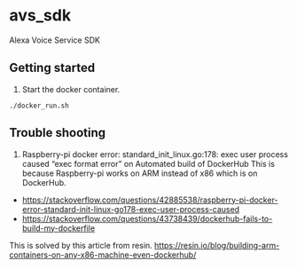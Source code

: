 # avs_sdk

Alexa Voice Service SDK

## Getting started

1. Start the docker container.
 ```
 ./docker_run.sh
 ```

## Trouble shooting

1. Raspberry-pi docker error: standard_init_linux.go:178: exec user process caused “exec format error” on Automated build of DockerHub
This is because Raspberry-pi works on ARM instead of x86 which is on DockerHub.

 - https://stackoverflow.com/questions/42885538/raspberry-pi-docker-error-standard-init-linux-go178-exec-user-process-caused
 - https://stackoverflow.com/questions/43738439/dockerhub-fails-to-build-my-dockerfile
 
This is solved by this article from resin. https://resin.io/blog/building-arm-containers-on-any-x86-machine-even-dockerhub/